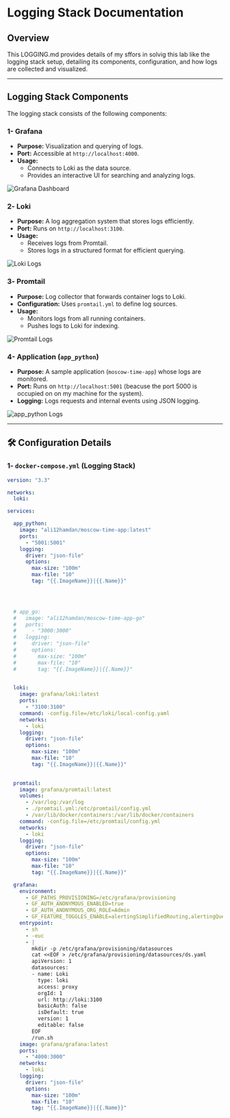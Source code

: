 # Logging Stack Documentation

## Overview

This LOGGING.md provides details of my sffors in solvig this lab like the logging stack setup, detailing its components, configuration, and how logs are collected and visualized.

---

## Logging Stack Components

The logging stack consists of the following components:

### 1- **Grafana**
- **Purpose:** Visualization and querying of logs.
- **Port:** Accessible at `http://localhost:4000`.
- **Usage:**
  - Connects to Loki as the data source.
  - Provides an interactive UI for searching and analyzing logs.

![Grafana Dashboard](screen-sh/grafana.jpg)

### 2️- **Loki**
- **Purpose:** A log aggregation system that stores logs efficiently.
- **Port:** Runs on `http://localhost:3100`.
- **Usage:**
  - Receives logs from Promtail.
  - Stores logs in a structured format for efficient querying.

![Loki Logs](screen-sh/loki.jpg)

### 3️- **Promtail**
- **Purpose:** Log collector that forwards container logs to Loki.
- **Configuration:** Uses `promtail.yml` to define log sources.
- **Usage:**
  - Monitors logs from all running containers.
  - Pushes logs to Loki for indexing.

![Promtail Logs](screen-sh/promtail.jpg)

### 4- **Application (`app_python`)**
- **Purpose:** A sample application (`moscow-time-app`) whose logs are monitored.
- **Port:** Runs on `http://localhost:5001` (beacuse the port 5000 is occupied on on my machine for the system).
- **Logging:** Logs requests and internal events using JSON logging.

![app_python Logs](screen-sh/app-python.jpg)

---

## 🛠 **Configuration Details**

### **1️- `docker-compose.yml` (Logging Stack)**
```yaml
version: "3.3"

networks:
  loki:

services:

  app_python:
    image: "ali12hamdan/moscow-time-app:latest"
    ports:
      - "5001:5001"
    logging:
      driver: "json-file"
      options:
        max-size: "100m"
        max-file: "10"
        tag: "{{.ImageName}}|{{.Name}}"


  

  # app_go:
  #   image: "ali12hamdan/moscow-time-app-go"
  #   ports:
  #     - "3000:3000"
  #   logging:
  #     driver: "json-file"
  #     options:
  #       max-size: "100m"
  #       max-file: "10"
  #       tag: "{{.ImageName}}|{{.Name}}"
    

  loki:
    image: grafana/loki:latest
    ports:
      - "3100:3100"
    command: -config.file=/etc/loki/local-config.yaml
    networks:
      - loki
    logging:
      driver: "json-file"
      options:
        max-size: "100m"
        max-file: "10"
        tag: "{{.ImageName}}|{{.Name}}"
    

  promtail:
    image: grafana/promtail:latest
    volumes:
      - /var/log:/var/log
      - ./promtail.yml:/etc/promtail/config.yml
      - /var/lib/docker/containers:/var/lib/docker/containers
    command: -config.file=/etc/promtail/config.yml
    networks:
      - loki
    logging:
      driver: "json-file"
      options:
        max-size: "100m"
        max-file: "10"
        tag: "{{.ImageName}}|{{.Name}}"

  grafana:
    environment:
      - GF_PATHS_PROVISIONING=/etc/grafana/provisioning
      - GF_AUTH_ANONYMOUS_ENABLED=true
      - GF_AUTH_ANONYMOUS_ORG_ROLE=Admin
      - GF_FEATURE_TOGGLES_ENABLE=alertingSimplifiedRouting,alertingQueryAndExpressionsStepMode
    entrypoint:
      - sh
      - -euc
      - |
        mkdir -p /etc/grafana/provisioning/datasources
        cat <<EOF > /etc/grafana/provisioning/datasources/ds.yaml
        apiVersion: 1
        datasources:
        - name: Loki
          type: loki
          access: proxy 
          orgId: 1
          url: http://loki:3100
          basicAuth: false
          isDefault: true
          version: 1
          editable: false
        EOF
        /run.sh
    image: grafana/grafana:latest
    ports:
      - "4000:3000"
    networks:
      - loki
    logging:
      driver: "json-file"
      options:
        max-size: "100m"
        max-file: "10"
        tag: "{{.ImageName}}|{{.Name}}"
